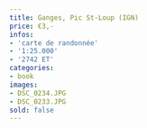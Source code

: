 ```yaml
---
title: Ganges, Pic St-Loup (IGN)
price: €3,-
infos:  
- 'carte de randonnée'
- '1:25.000'
- '2742 ET'
categories:
- book
images:
- DSC_0234.JPG
- DSC_0233.JPG
sold: false
---
```

